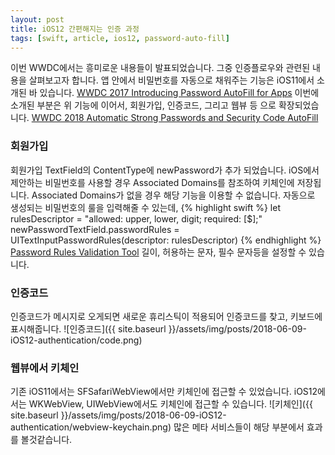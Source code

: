 ```yaml
---
layout: post
title: iOS12 간편해지는 인증 과정
tags: [swift, article, ios12, password-auto-fill]
---
```

이번 WWDC에서는 흥미로운 내용들이 발표되었습니다. 그중 인증플로우와 관련된 내용을 살펴보고자 합니다. 
앱 안에서 비밀번호를 자동으로 채워주는 기능은 iOS11에서 소개된 바 있습니다. [WWDC 2017 Introducing Password AutoFill for Apps](https://developer.apple.com/videos/play/wwdc2017/206/) 
이번에 소개된 부분은 위 기능에 이어서, 회원가입, 인증코드, 그리고 웹뷰 등 으로 확장되었습니다. [WWDC 2018 Automatic Strong Passwords and Security Code AutoFill](https://developer.apple.com/videos/play/wwdc2018/204) 

### 회원가입 
회원가입 TextField의 ContentType에 newPassword가 추가 되었습니다. 
iOS에서 제안하는 비밀번호를 사용할 경우 Associated Domains를 참조하여 키체인에 저장됩니다. 
Associated Domains가 없을 경우 해당 기능을 이용할 수 없습니다. 
자동으로 생성되는 비밀번호의 룰을 입력해줄 수 있는데, 
{% highlight swift %}
let rulesDescriptor = "allowed: upper, lower, digit; required: [$];"
newPasswordTextField.passwordRules = UITextInputPasswordRules(descriptor: rulesDescriptor)
{% endhighlight %}
[Password Rules Validation Tool](https://developer.apple.com/password-rules) 
길이, 허용하는 문자, 필수 문자등을 설정할 수 있습니다. 

### 인증코드 
인증코드가 메시지로 오게되면 새로운 휴리스틱이 적용되어 인증코드를 찾고, 키보드에 표시해줍니다. 
![인증코드]({{ site.baseurl }}/assets/img/posts/2018-06-09-iOS12-authentication/code.png) 
 
### 웹뷰에서 키체인
기존 iOS11에서는 SFSafariWebView에서만 키체인에 접근할 수 있었습니다. 
iOS12에서는 WKWebView, UIWebView에서도 키체인에 접근할 수 있습니다. 
![키체인]({{ site.baseurl }}/assets/img/posts/2018-06-09-iOS12-authentication/webview-keychain.png) 
많은 메타 서비스들이 해당 부분에서 효과를 볼것같습니다. 

